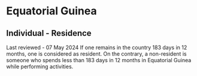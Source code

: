 # Equatorial Guinea
## Individual - Residence
Last reviewed - 07 May 2024
If one remains in the country 183 days in 12 months, one is considered as resident. On the contrary, a non-resident is someone who spends less than 183 days in 12 months in Equatorial Guinea while performing activities.
